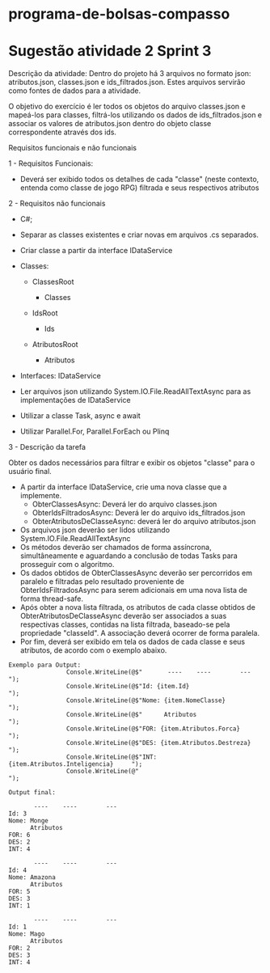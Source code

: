 # programa-de-bolsas-compasso

# Sugestão atividade 2 Sprint 3

Descrição da atividade:
Dentro do projeto há 3 arquivos no formato json: atributos.json, classes.json e ids_filtrados.json. Estes arquivos servirão como fontes de dados para a atividade.

O objetivo do exercício é ler todos os objetos do arquivo classes.json e mapeá-los para classes, filtrá-los utilizando os dados de ids_filtrados.json e associar os valores de atributos.json dentro do objeto classe correspondente através dos ids.

Requisitos funcionais e não funcionais

1 - Requisitos Funcionais:

 * Deverá ser exibido todos os detalhes de cada "classe" (neste contexto, entenda como classe de jogo RPG) filtrada e seus respectivos atributos

2 - Requisitos não funcionais

  * C#;
  * Separar as classes existentes e criar novas em arquivos .cs separados.
  * Criar classe a partir da interface IDataService
  * Classes:
    - ClassesRoot
      - Classes
      
    - IdsRoot
      - Ids
            
    - AtributosRoot
      - Atributos
  * Interfaces:
      IDataService
      
  * Ler arquivos json utilizando System.IO.File.ReadAllTextAsync para as implementações de IDataService
  * Utilizar a classe Task, async e await
  * Utilizar Parallel.For, Parallel.ForEach ou Plinq


3 - Descrição da tarefa

Obter os dados necessários para filtrar e exibir os objetos "classe" para o usuário final.

* A partir da interface IDataService, crie uma nova classe que a implemente.
    * ObterClassesAsync: Deverá ler do arquivo classes.json
    * ObterIdsFiltradosAsync: Deverá ler do arquivo ids_filtrados.json
    * ObterAtributosDeClasseAsync: deverá ler do arquivo atributos.json
* Os arquivos json deverão ser lidos utilizando System.IO.File.ReadAllTextAsync 
* Os métodos deverão ser chamados de forma assíncrona, simultâneamente e aguardando a conclusão de todas Tasks para prosseguir com o algoritmo. 	
* Os dados obtidos de  ObterClassesAsync deverão ser percorridos em paralelo e filtradas pelo resultado proveniente de ObterIdsFiltradosAsync para serem adicionais em uma  	nova lista de forma thread-safe.
* Após obter a nova lista filtrada, os atributos de cada classe obtidos de ObterAtributosDeClasseAsync deverão ser associados a suas respectivas classes, contidas na lista filtrada, baseado-se pela propriedade "classeId". A associação deverá ocorrer de forma paralela.
* Por fim, deverá ser exibido em tela os dados de cada classe e seus atributos, de acordo com o exemplo abaixo.

	
```
Exemplo para Output:
                Console.WriteLine(@$"       ----    ----        ---         ");
                Console.WriteLine(@$"Id: {item.Id}                          ");
                Console.WriteLine(@$"Nome: {item.NomeClasse}                ");
                Console.WriteLine(@$"      Atributos                        ");
                Console.WriteLine(@$"FOR: {item.Atributos.Forca}            ");
                Console.WriteLine(@$"DES: {item.Atributos.Destreza}         ");
                Console.WriteLine(@$"INT: {item.Atributos.Inteligencia}     ");
                Console.WriteLine(@"                                        ");
```
```
Output final:

       ----    ----        ---
Id: 3
Nome: Monge
      Atributos
FOR: 6
DES: 2
INT: 4

       ----    ----        ---
Id: 4
Nome: Amazona
      Atributos
FOR: 5
DES: 3
INT: 1

       ----    ----        ---
Id: 1
Nome: Mago
      Atributos
FOR: 2
DES: 3
INT: 4
```
